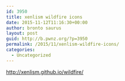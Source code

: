 ```yaml
---
id: 3950
title: xenlism wildfire icons
date: 2015-11-12T11:16:30+00:00
author: bronto saurus
layout: post
guid: http://b.pwnz.org/?p=3950
permalink: /2015/11/xenlism-wildfire-icons/
categories:
  - Uncategorized
---
```

<http://xenlism.github.io/wildfire/>